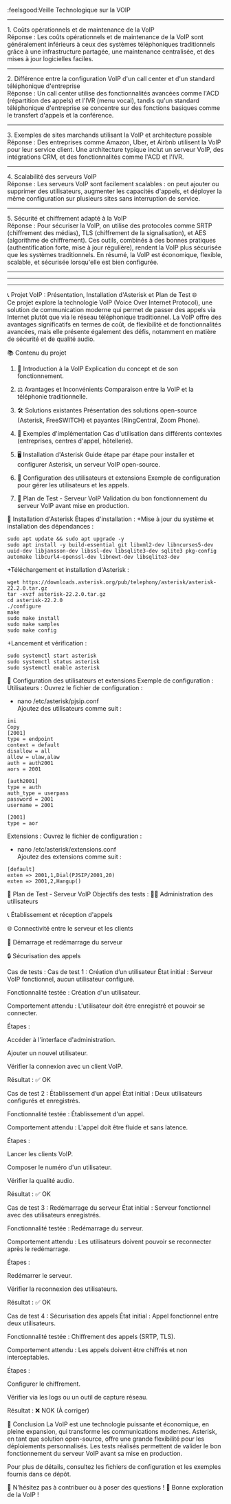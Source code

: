 :feelsgood:Veille Technologique sur la VOIP 
<hr>
1. Coûts opérationnels et de maintenance de la VoIP <br> 
Réponse : Les coûts opérationnels et de maintenance de la VoIP sont généralement inférieurs à ceux des systèmes téléphoniques traditionnels grâce à une infrastructure partagée, une maintenance centralisée, et des mises à jour logicielles faciles.
<hr>
2. Différence entre la configuration VoIP d'un call center et d'un standard téléphonique d'entreprise<br> 
Réponse : Un call center utilise des fonctionnalités avancées comme l'ACD (répartition des appels) et l'IVR (menu vocal), tandis qu'un standard téléphonique d'entreprise se concentre sur des fonctions basiques comme le transfert d'appels et la conférence.
<hr>
3. Exemples de sites marchands utilisant la VoIP et architecture possible<br>
Réponse : Des entreprises comme Amazon, Uber, et Airbnb utilisent la VoIP pour leur service client. Une architecture typique inclut un serveur VoIP, des intégrations CRM, et des fonctionnalités comme l'ACD et l'IVR.
<hr>
4. Scalabilité des serveurs VoIP<br>
Réponse : Les serveurs VoIP sont facilement scalables : on peut ajouter ou supprimer des utilisateurs, augmenter les capacités d'appels, et déployer la même configuration sur plusieurs sites sans interruption de service.
<hr>
5. Sécurité et chiffrement adapté à la VoIP<br> 
Réponse : Pour sécuriser la VoIP, on utilise des protocoles comme SRTP (chiffrement des médias), TLS (chiffrement de la signalisation), et AES (algorithme de chiffrement). Ces outils, combinés à des bonnes pratiques (authentification forte, mise à jour régulière), rendent la VoIP plus sécurisée que les systèmes traditionnels.
En résumé, la VoIP est économique, flexible, scalable, et sécurisée lorsqu'elle est bien configurée.


<hr><hr><hr>
📞 Projet VoIP : Présentation, Installation d'Asterisk et Plan de Test 🌐<br>
Ce projet explore la technologie VoIP (Voice Over Internet Protocol), une solution de communication moderne qui permet de passer des appels via Internet plutôt que via le réseau téléphonique traditionnel. La VoIP offre des avantages significatifs en termes de coût, de flexibilité et de fonctionnalités avancées, mais elle présente également des défis, notamment en matière de sécurité et de qualité audio.

📚 Contenu du projet
1. 📖 Introduction à la VoIP
Explication du concept et de son fonctionnement.

2. ⚖️ Avantages et Inconvénients
Comparaison entre la VoIP et la téléphonie traditionnelle.

3. 🛠️ Solutions existantes
Présentation des solutions open-source (Asterisk, FreeSWITCH) et payantes (RingCentral, Zoom Phone).

4. 🏢 Exemples d'implémentation
Cas d'utilisation dans différents contextes (entreprises, centres d'appel, hôtellerie).

5. 🖥️ Installation d'Asterisk
Guide étape par étape pour installer et configurer Asterisk, un serveur VoIP open-source.

6. 🔧 Configuration des utilisateurs et extensions
Exemple de configuration pour gérer les utilisateurs et les appels.

7. 🧪 Plan de Test - Serveur VoIP
Validation du bon fonctionnement du serveur VoIP avant mise en production.

🚀 Installation d'Asterisk
Étapes d'installation :
+Mise à jour du système et installation des dépendances :

```
sudo apt update && sudo apt upgrade -y  
sudo apt install -y build-essential git libxml2-dev libncurses5-dev uuid-dev libjansson-dev libssl-dev libsqlite3-dev sqlite3 pkg-config automake libcurl4-openssl-dev libnewt-dev libsqlite3-dev
```
+Téléchargement et installation d'Asterisk :

```
wget https://downloads.asterisk.org/pub/telephony/asterisk/asterisk-22.2.0.tar.gz  
tar -xvzf asterisk-22.2.0.tar.gz  
cd asterisk-22.2.0  
./configure  
make  
sudo make install  
sudo make samples  
sudo make config
```
+Lancement et vérification :

```
sudo systemctl start asterisk  
sudo systemctl status asterisk  
sudo systemctl enable asterisk
```
🔧 Configuration des utilisateurs et extensions
Exemple de configuration :
Utilisateurs :
Ouvrez le fichier de configuration :


+ nano /etc/asterisk/pjsip.conf  
Ajoutez des utilisateurs comme suit :
```
ini
Copy
[2001]  
type = endpoint  
context = default  
disallow = all  
allow = ulaw,alaw  
auth = auth2001  
aors = 2001  

[auth2001]  
type = auth  
auth_type = userpass  
password = 2001  
username = 2001  

[2001]  
type = aor  
```
Extensions :
Ouvrez le fichier de configuration :

+ nano /etc/asterisk/extensions.conf  
Ajoutez des extensions comme suit :

```
[default]  
exten => 2001,1,Dial(PJSIP/2001,20)  
exten => 2001,2,Hangup()
```
🧪 Plan de Test - Serveur VoIP
Objectifs des tests :
🧑‍💻 Administration des utilisateurs

📞 Établissement et réception d'appels

🌐 Connectivité entre le serveur et les clients

🔄 Démarrage et redémarrage du serveur

🔒 Sécurisation des appels

Cas de tests :
Cas de test 1 : Création d’un utilisateur
État initial : Serveur VoIP fonctionnel, aucun utilisateur configuré.

Fonctionnalité testée : Création d'un utilisateur.

Comportement attendu : L'utilisateur doit être enregistré et pouvoir se connecter.

Étapes :

Accéder à l'interface d'administration.

Ajouter un nouvel utilisateur.

Vérifier la connexion avec un client VoIP.

Résultat : ✅ OK

Cas de test 2 : Établissement d’un appel
État initial : Deux utilisateurs configurés et enregistrés.

Fonctionnalité testée : Établissement d'un appel.

Comportement attendu : L'appel doit être fluide et sans latence.

Étapes :

Lancer les clients VoIP.

Composer le numéro d'un utilisateur.

Vérifier la qualité audio.

Résultat : ✅ OK

Cas de test 3 : Redémarrage du serveur
État initial : Serveur fonctionnel avec des utilisateurs enregistrés.

Fonctionnalité testée : Redémarrage du serveur.

Comportement attendu : Les utilisateurs doivent pouvoir se reconnecter après le redémarrage.

Étapes :

Redémarrer le serveur.

Vérifier la reconnexion des utilisateurs.

Résultat : ✅ OK

Cas de test 4 : Sécurisation des appels
État initial : Appel fonctionnel entre deux utilisateurs.

Fonctionnalité testée : Chiffrement des appels (SRTP, TLS).

Comportement attendu : Les appels doivent être chiffrés et non interceptables.

Étapes :

Configurer le chiffrement.

Vérifier via les logs ou un outil de capture réseau.

Résultat : ❌ NOK (À corriger)

📝 Conclusion
La VoIP est une technologie puissante et économique, en pleine expansion, qui transforme les communications modernes. Asterisk, en tant que solution open-source, offre une grande flexibilité pour les déploiements personnalisés. Les tests réalisés permettent de valider le bon fonctionnement du serveur VoIP avant sa mise en production.

Pour plus de détails, consultez les fichiers de configuration et les exemples fournis dans ce dépôt.

🌟 N'hésitez pas à contribuer ou à poser des questions !
🚀 Bonne exploration de la VoIP !

